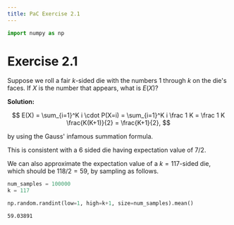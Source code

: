```yaml
---
title: PaC Exercise 2.1
---
```

```python
import numpy as np
```

# Exercise 2.1

Suppose we roll a fair $k$-sided die with the numbers 1 through $k$ on the die's faces. If $X$ is the number that appears, what is $E(X)$?

**Solution:** 

$$
E(X) = \sum_{i=1}^K i \cdot P(X=i) = \sum_{i=1}^K i \frac 1 K = \frac 1 K \frac{K(K+1)}{2} =
\frac{K+1}{2},
$$

by using the Gauss' infamous summation formula.

This is consistent with a $6$ sided die having expectation value of $7/2$.

We can also approximate the expectation value of a $k=117$-sided die, which should be $118/2=59$, by sampling as follows.


```python
num_samples = 100000
k = 117

np.random.randint(low=1, high=k+1, size=num_samples).mean()
```




    59.03891




```python

```
